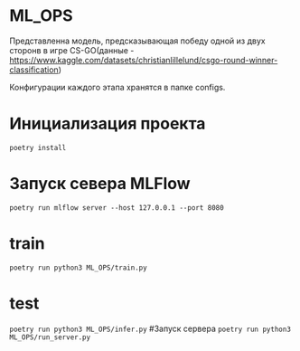 # ML_OPS

Представленна модель, предсказывающая победу одной из двух сторонв в игре CS-GO(данные - https://www.kaggle.com/datasets/christianlillelund/csgo-round-winner-classification)

Конфигурации каждого этапа хранятся в папке configs.

# Инициализация проекта
`poetry install`
# Запуск севера MLFlow
`poetry run mlflow server --host 127.0.0.1 --port 8080`
# train
`poetry run python3 ML_OPS/train.py`
# test
`poetry run python3 ML_OPS/infer.py`
#Запуск сервера
`poetry run python3 ML_OPS/run_server.py`

